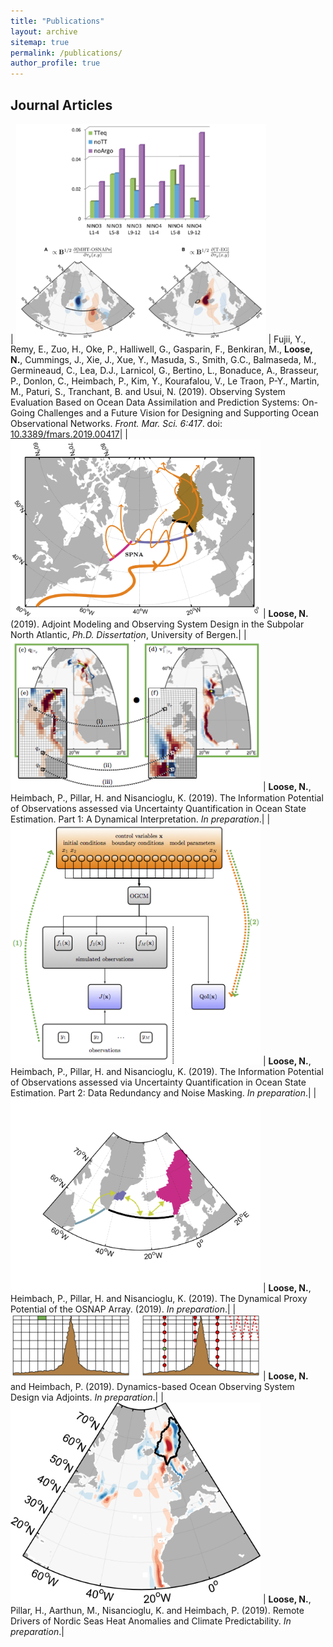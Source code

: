 ```yaml
---
title: "Publications"
layout: archive
sitemap: true
permalink: /publications/
author_profile: true
---
```


## Journal Articles

| <img src="/assets/images/fig_OSSE.png" width="400px" alt=""> | Fujii, Y., Remy, E., Zuo, H., Oke, P., Halliwell, G., Gasparin, F., Benkiran, M., **Loose, N.**, Cummings, J., Xie, J., Xue, Y., Masuda, S., Smith, G.C., Balmaseda, M., Germineaud, C., Lea, D.J., Larnicol, G., Bertino, L., Bonaduce, A., Brasseur, P., Donlon, C., Heimbach, P., Kim, Y., Kourafalou, V., Le Traon, P-Y., Martin, M., Paturi, S., Tranchant, B. and Usui, N. (2019). Observing System Evaluation Based on Ocean Data Assimilation and Prediction Systems: On-Going Challenges and a Future Vision for Designing and Supporting Ocean Observational Networks. _Front. Mar. Sci. 6:417_.  doi: [10.3389/fmars.2019.00417](https://www.frontiersin.org/articles/10.3389/fmars.2019.00417/full)|
| <img src="/assets/images/SPNA.png" width="400px" alt=""> | **Loose, N.** (2019). Adjoint Modeling and Observing System Design in the Subpolar North Atlantic, _Ph.D. Dissertation_, University of Bergen.|
| <img src="/assets/images/fig_UQ.png" width="400px" alt=""> | **Loose, N.**, Heimbach, P., Pillar, H. and Nisancioglu, K. (2019). The Information Potential of Observations assessed via Uncertainty Quantification in Ocean State Estimation. Part 1: A Dynamical Interpretation. _In preparation_.|
| <img src="/assets/images/fig_UQ1.png" width="400px" alt=""> | **Loose, N.**, Heimbach, P., Pillar, H. and Nisancioglu, K. (2019). The Information Potential of Observations assessed via Uncertainty Quantification in Ocean State Estimation. Part 2: Data Redundancy and Noise Masking. _In preparation_.|
| <img src="/assets/images/proxyOSNAP.png" width="400px" alt=""> | **Loose, N.**, Heimbach, P., Pillar, H. and Nisancioglu, K. (2019). The Dynamical Proxy Potential of the OSNAP Array. (2019). _In preparation_.|
| <img src="/assets/images/OSD.png" width="400px" alt=""> | **Loose, N.** and Heimbach, P. (2019). Dynamics-based Ocean Observing System Design via Adjoints. _In preparation_.|
| <img src="/assets/images/sens2wind.png" width="400px" alt=""> | **Loose, N.**, Pillar, H., Aarthun, M., Nisancioglu, K. and Heimbach, P. (2019). Remote Drivers of Nordic Seas Heat Anomalies and Climate Predictability. _In preparation_.|






